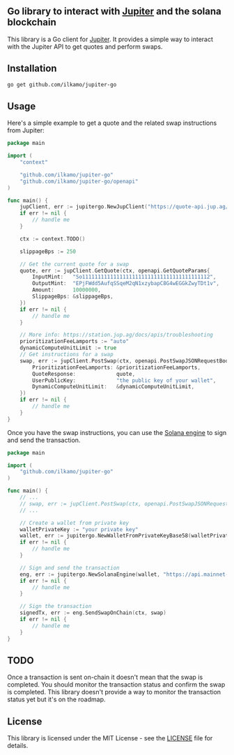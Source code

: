 ## Go library to interact with [Jupiter](https://jup.ag) and the solana blockchain

This library is a Go client for [Jupiter](https://jup.ag). It provides a simple way to interact with the Jupiter API to get quotes and perform swaps.

## Installation

```bash
go get github.com/ilkamo/jupiter-go
```

## Usage

Here's a simple example to get a quote and the related swap instructions from Jupiter:

```go
package main

import (
	"context"

	"github.com/ilkamo/jupiter-go"
	"github.com/ilkamo/jupiter-go/openapi"
)

func main() {
	jupClient, err := jupitergo.NewJupClient("https://quote-api.jup.ag/v6")
	if err != nil {
		// handle me
	}

	ctx := context.TODO()

	slippageBps := 250

	// Get the current quote for a swap
	quote, err := jupClient.GetQuote(ctx, openapi.GetQuoteParams{
		InputMint:   "So11111111111111111111111111111111111111112",
		OutputMint:  "EPjFWdd5AufqSSqeM2qN1xzybapC8G4wEGGkZwyTDt1v",
		Amount:      10000000,
		SlippageBps: &slippageBps,
	})
	if err != nil {
		// handle me
	}

	// More info: https://station.jup.ag/docs/apis/troubleshooting
	prioritizationFeeLamports := "auto"
	dynamicComputeUnitLimit := true
	// Get instructions for a swap
	swap, err := jupClient.PostSwap(ctx, openapi.PostSwapJSONRequestBody{
		PrioritizationFeeLamports: &prioritizationFeeLamports,
		QuoteResponse:             quote,
		UserPublicKey:             "the public key of your wallet",
		DynamicComputeUnitLimit:   &dynamicComputeUnitLimit,
	})
	if err != nil {
		// handle me
	}
}
```

Once you have the swap instructions, you can use the [Solana engine](engine.go) to sign and send the transaction.

```go
package main

import (
	"github.com/ilkamo/jupiter-go"
)

func main() {
	// ...
	// swap, err := jupClient.PostSwap(ctx, openapi.PostSwapJSONRequestBody{...})
	// ...

	// Create a wallet from private key
	walletPrivateKey := "your private key"
	wallet, err := jupitergo.NewWalletFromPrivateKeyBase58(walletPrivateKey)
	if err != nil {
		// handle me
	}

	// Sign and send the transaction
	eng, err := jupitergo.NewSolanaEngine(wallet, "https://api.mainnet-beta.solana.com")
	if err != nil {
		// handle me
	}

	// Sign the transaction
	signedTx, err := eng.SendSwapOnChain(ctx, swap)
	if err != nil {
		// handle me
	}
}
```

## TODO

Once a transaction is sent on-chain it doesn't mean that the swap is completed. You should monitor the transaction status and confirm the swap is completed. This library doesn't provide a way to monitor the transaction status yet but it's on the roadmap.

## License

This library is licensed under the MIT License - see the [LICENSE](LICENSE) file for details.
